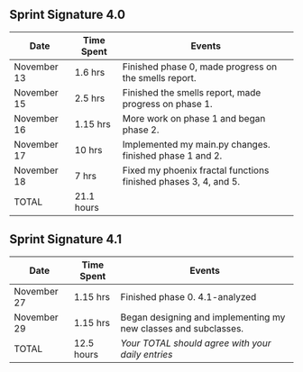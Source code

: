 ## Sprint Signature 4.0

| Date        | Time Spent | Events
|-------------|------------|--------------------
| November 13 | 1.6 hrs    | Finished phase 0, made progress on the smells report.
| November 15 | 2.5 hrs    | Finished the smells report, made progress on phase 1.  
| November 16 | 1.15 hrs   | More work on phase 1 and began phase 2. 
| November 17 | 10 hrs     | Implemented my main.py changes. finished phase 1 and 2.
| November 18 | 7 hrs      | Fixed my phoenix fractal functions finished phases 3, 4, and 5. 
| TOTAL       | 21.1 hours |


## Sprint Signature 4.1

| Date        | Time Spent | Events
|-------------|------------|--------------------
| November 27 | 1.15 hrs   | Finished phase 0. 4.1-analyzed
| November 29 | 1.15 hrs   | Began designing and implementing my new classes and subclasses. 
| TOTAL       | 12.5 hours | *Your TOTAL should agree with your daily entries*
